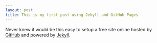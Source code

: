 ```yaml
---
layout: post
title: This is my first post using Jekyll and GitHub Pages
---
```


Never knew it would be this easy to setup a free site online hosted by [GitHub](https://github.com) and powered by [Jekyll](http://jekyllrb.com/). 
